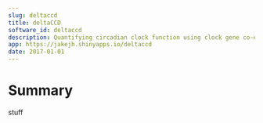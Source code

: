 ```yaml
---
slug: deltaccd
title: deltaCCD
software_id: deltaccd
description: Quantifying circadian clock function using clock gene co-expression
app: https://jakejh.shinyapps.io/deltaccd
date: 2017-01-01
---
```


# Summary

stuff
